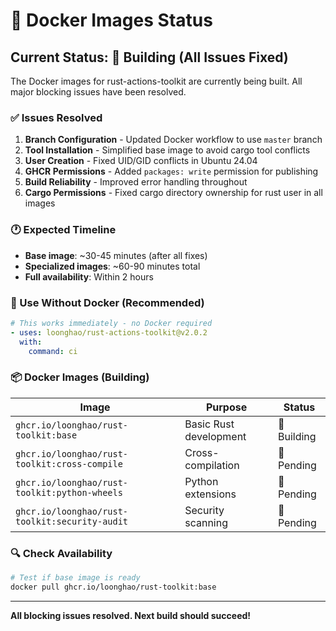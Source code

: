 # 🐳 Docker Images Status

## Current Status: 🚧 Building (All Issues Fixed)

The Docker images for rust-actions-toolkit are currently being built. All major blocking issues have been resolved.

### ✅ Issues Resolved

1. **Branch Configuration** - Updated Docker workflow to use `master` branch
2. **Tool Installation** - Simplified base image to avoid cargo tool conflicts
3. **User Creation** - Fixed UID/GID conflicts in Ubuntu 24.04
4. **GHCR Permissions** - Added `packages: write` permission for publishing
5. **Build Reliability** - Improved error handling throughout
6. **Cargo Permissions** - Fixed cargo directory ownership for rust user in all images

### 🕐 Expected Timeline

- **Base image**: ~30-45 minutes (after all fixes)
- **Specialized images**: ~60-90 minutes total
- **Full availability**: Within 2 hours

### 🚀 Use Without Docker (Recommended)

```yaml
# This works immediately - no Docker required
- uses: loonghao/rust-actions-toolkit@v2.0.2
  with:
    command: ci
```

### 📦 Docker Images (Building)

| Image | Purpose | Status |
|-------|---------|--------|
| `ghcr.io/loonghao/rust-toolkit:base` | Basic Rust development | 🚧 Building |
| `ghcr.io/loonghao/rust-toolkit:cross-compile` | Cross-compilation | 🚧 Pending |
| `ghcr.io/loonghao/rust-toolkit:python-wheels` | Python extensions | 🚧 Pending |
| `ghcr.io/loonghao/rust-toolkit:security-audit` | Security scanning | 🚧 Pending |

### 🔍 Check Availability

```bash
# Test if base image is ready
docker pull ghcr.io/loonghao/rust-toolkit:base
```

---

**All blocking issues resolved. Next build should succeed!**